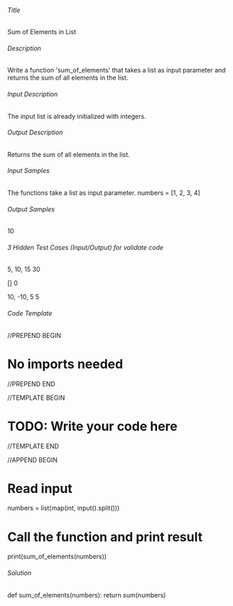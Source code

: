 ###### Title
Sum of Elements in List

###### Description
Write a function 'sum_of_elements' that takes a list as input parameter and 
returns the sum of all elements in the list.

###### Input Description
The input list is already initialized with integers.

###### Output Description
Returns the sum of all elements in the list.

###### Input Samples
The functions take a list as input parameter.
numbers = [1, 2, 3, 4]

###### Output Samples
10

###### 3 Hidden Test Cases (Input/Output) for validate code
5, 10, 15
30

[]
0

10, -10, 5
5

###### Code Template
//PREPEND BEGIN
# No imports needed
//PREPEND END

//TEMPLATE BEGIN

# TODO: Write your code here

//TEMPLATE END

//APPEND BEGIN
# Read input
numbers = list(map(int, input().split()))

# Call the function and print result
print(sum_of_elements(numbers))


###### Solution
def sum_of_elements(numbers):
    return sum(numbers)

